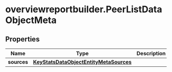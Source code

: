 # overviewreportbuilder.PeerListDataObjectMeta

## Properties

Name | Type | Description | Notes
------------ | ------------- | ------------- | -------------
**sources** | [**KeyStatsDataObjectEntityMetaSources**](KeyStatsDataObjectEntityMetaSources.md) |  | [optional] 


